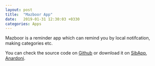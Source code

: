 ```yaml
---
layout: post
title:  "Mazboor App"
date:   2019-01-31 12:30:03 +0330
categories: Apps
---
```

Mazboor is a reminder app which can remind you by local notifcation, making categories etc.

You can check the source code on [Github][Github] or download it on [SibApp][SibApp], [Anardoni][Anardoni].

[Github]: https://Github.com/iw4p/checklists
[SibApp]: https://sibapp.com/applications/checklists-1
[Anardoni]: #

